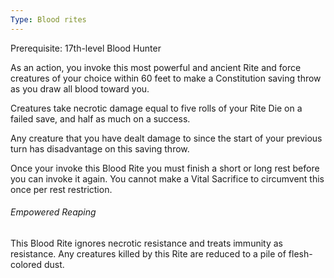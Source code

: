 ```yaml
---
Type: Blood rites
---
```

Prerequisite: 17th-level Blood Hunter

As an action, you invoke this most powerful and ancient Rite and force creatures of your choice within 60 feet to make a Constitution saving throw as you draw all blood toward you. 

Creatures take necrotic damage equal to five rolls of your Rite Die on a failed save, and half as much on a success.

Any creature that you have dealt damage to since the start of your previous turn has disadvantage on this saving throw.

Once your invoke this Blood Rite you must finish a short or long rest before you can invoke it again. You cannot make a Vital Sacrifice to circumvent this once per rest restriction.

###### Empowered Reaping
This Blood Rite ignores necrotic resistance and treats immunity as resistance. Any creatures killed by this Rite are reduced to a pile of flesh-colored dust.